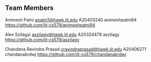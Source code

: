 ## Team Members

Animesh	Patni	apatni1@hawk.iit.edu	A20403240	animeshpatni94	https://github.com/iit-cs579/animeshpatni94

Alex	Szilagyi	aszilagy@hawk.iit.edu	A20324479	aszilagy	https://github.com/iit-cs579/aszilagy

Chandana	Ravindra Prasad	cravindraprasad@hawk.iit.edu	A20406271	chandanabrdwj	https://github.com/iit-cs579/chandanabrdwj
